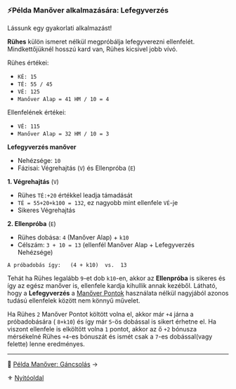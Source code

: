 ### ⚡Példa Manőver alkalmazására: Lefegyverzés

Lássunk egy  gyakorlati alkalmazást!

**Rühes** külön ismeret nélkül megpróbálja lefegyverezni ellenfelét. Mindkettőjüknél hosszú kard van, Rühes kicsivel jobb vívó.

Rühes értékei:
- `KÉ: 15`
- `TÉ: 55 / 45`
- `VÉ: 125`
- `Manőver Alap = 41 HM / 10 = 4`

Ellenfelének értékei:
- `VÉ: 115`
- `Manőver Alap = 32 HM / 10 = 3`

**Lefegyverzés manőver**
- Nehézsége: `10`
- Fázisai: Végrehajtás (`V`) és Ellenpróba (`E`)

**1. Végrehajtás**  (`V`)
- Rühes `TÉ:+20` értékkel leadja támadását
- `TÉ = 55+20+k100 = 132`, ez nagyobb mint ellenfele `VÉ`-je
- Sikeres Végrehajtás

**2. Ellenpróba**  (`E`)
- Rühes dobása:  `4` (Manőver Alap) + `k10`
- Célszám: `3 + 10 = 13` (ellenfél Manőver Alap + Lefegyverzés Nehézsége)

```
A próbadobás így:   (4 + k10)  vs.  13
```

Tehát ha Rühes legalább  `9`-et dob  `k10`-en, akkor az **Ellenpróba** is sikeres és így az egész manőver is, ellenfele kardja kihullik annak kezéből. Látható, hogy a **Lefegyverzés** a [Manőver Pontok](066_02_manover_pontok.md) használata nélkül nagyjából azonos tudású ellenfelek között nem könnyű művelet.

Ha Rühes `2` Manőver Pontot költött volna el, akkor már `+4` járna a próbadobására ( `8+k10`) és így már `5`-ös dobással is sikert érhetne el. Ha viszont ellenfele is elköltött volna `1` pontot, akkor az ő `+2` bónusza mérsékelné Rühes `+4`-es bónuszát és ismét csak a `7`-es dobással(vagy felette) lenne eredményes.

---

🔗 [Példa Manőver: Gáncsolás](066_08_02_pelda_manover_lapsopres.md) →

⚜️ [Nyitóoldal](start.md)
